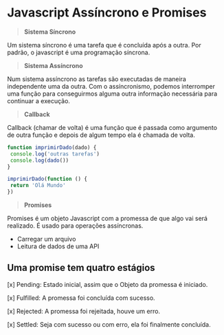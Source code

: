 # Javascript Assíncrono e Promises

> **Sistema Síncrono**

Um sistema síncrono é uma tarefa que é concluída após a outra. Por padrão, o javascript é uma programação síncrona.

> **Sistema Assíncrono**

Num sistema assíncrono as tarefas são executadas de maneira independente uma da outra. Com o assíncronismo, podemos interromper uma função para conseguirmos alguma outra informação necessária para continuar a execução.

> **Callback**

Callback (chamar de volta) é uma função que é passada como argumento de outra função e depois de algum tempo ela é chamada de volta.

```js
function imprimirDado(dado) {
 console.log('outras tarefas')
 console.log(dado())
}

imprimirDado(function () {
 return 'Olá Mundo'
})
```

> **Promises**

Promises é um objeto Javascript com a promessa de que algo vai será realizado. É usado para operações assíncronas.

- Carregar um arquivo
- Leitura de dados de uma API

## Uma promise tem quatro estágios

[x] Pending: Estado inicial, assim que o Objeto da promessa é iniciado.

[x] Fulfilled: A promessa foi concluída com sucesso.

[x] Rejected: A promessa foi rejeitada, houve um erro.

[x] Settled: Seja com sucesso ou com erro, ela foi finalmente concluída.
